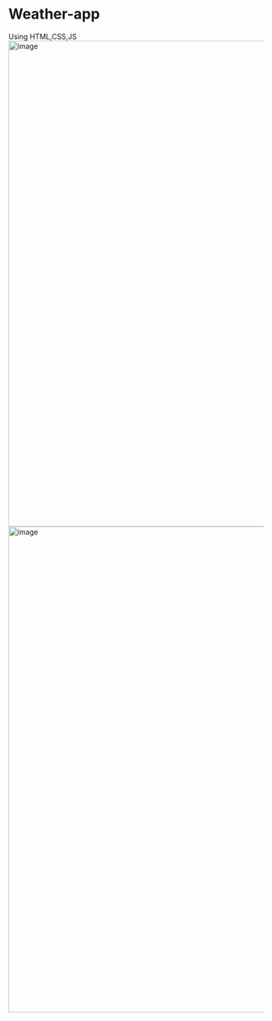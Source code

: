 # Weather-app
Using HTML,CSS,JS
<img width="960" alt="image" src="https://user-images.githubusercontent.com/87957824/151823012-cf64bf74-a6b0-4dd0-a194-90a9c238984b.png">
<img width="960" alt="image" src="https://user-images.githubusercontent.com/87957824/151823071-6afb0b8f-7e20-41f2-8443-fca58961a83d.png">
